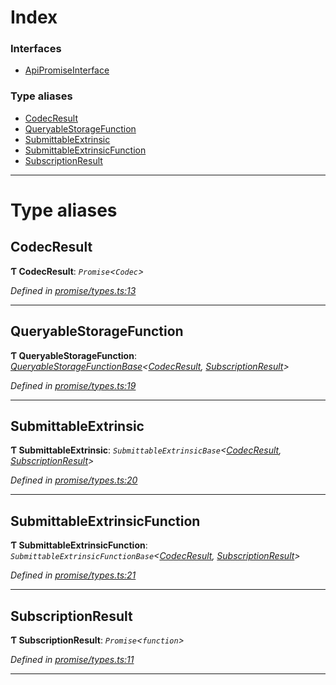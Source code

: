 

# Index

### Interfaces

* [ApiPromiseInterface](../interfaces/_promise_types_.apipromiseinterface.md)

### Type aliases

* [CodecResult](_promise_types_.md#codecresult)
* [QueryableStorageFunction](_promise_types_.md#queryablestoragefunction)
* [SubmittableExtrinsic](_promise_types_.md#submittableextrinsic)
* [SubmittableExtrinsicFunction](_promise_types_.md#submittableextrinsicfunction)
* [SubscriptionResult](_promise_types_.md#subscriptionresult)

---

# Type aliases

<a id="codecresult"></a>

##  CodecResult

**Ƭ CodecResult**: *`Promise`<`Codec`>*

*Defined in [promise/types.ts:13](https://github.com/polkadot-js/api/blob/6eb859c/packages/api/src/promise/types.ts#L13)*

___
<a id="queryablestoragefunction"></a>

##  QueryableStorageFunction

**Ƭ QueryableStorageFunction**: *[QueryableStorageFunctionBase](../interfaces/_types_.queryablestoragefunctionbase.md)<[CodecResult](_promise_types_.md#codecresult), [SubscriptionResult](_promise_types_.md#subscriptionresult)>*

*Defined in [promise/types.ts:19](https://github.com/polkadot-js/api/blob/6eb859c/packages/api/src/promise/types.ts#L19)*

___
<a id="submittableextrinsic"></a>

##  SubmittableExtrinsic

**Ƭ SubmittableExtrinsic**: *`SubmittableExtrinsicBase`<[CodecResult](_promise_types_.md#codecresult), [SubscriptionResult](_promise_types_.md#subscriptionresult)>*

*Defined in [promise/types.ts:20](https://github.com/polkadot-js/api/blob/6eb859c/packages/api/src/promise/types.ts#L20)*

___
<a id="submittableextrinsicfunction"></a>

##  SubmittableExtrinsicFunction

**Ƭ SubmittableExtrinsicFunction**: *`SubmittableExtrinsicFunctionBase`<[CodecResult](_promise_types_.md#codecresult), [SubscriptionResult](_promise_types_.md#subscriptionresult)>*

*Defined in [promise/types.ts:21](https://github.com/polkadot-js/api/blob/6eb859c/packages/api/src/promise/types.ts#L21)*

___
<a id="subscriptionresult"></a>

##  SubscriptionResult

**Ƭ SubscriptionResult**: *`Promise`<`function`>*

*Defined in [promise/types.ts:11](https://github.com/polkadot-js/api/blob/6eb859c/packages/api/src/promise/types.ts#L11)*

___

